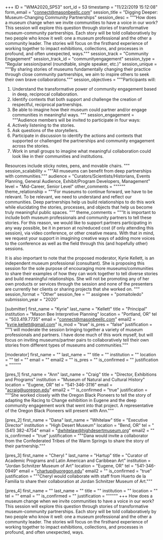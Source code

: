 +++
ID = "WMA2020_SP53"
sort_id = 53
timestamp = "11/22/2019 15:12:08"
form_email = "connect@masonbeellc.com"
session_title = "Digging Deeper: Museum-Changing Community Partnerships"
session_desc = """How does a museum change when we invite communities to have a voice in our work? This session will explore this question through stories of transformative museum-community partnerships.  Each story will be told collaboratively by two people who know it well: one a museum professional and the other a community leader. The stories will focus on the firsthand experience of working together to impact exhibitions, collections, and processes in profound, and often unexpected, ways."""
session_track = "Community Engagement"
session_track_id = "communityengagement"
session_type = "Regular session/panel (roundtable, single speaker, etc.)"
session_unique = """By sharing stories of museums fundamentally changing their practice through close community partnerships, we aim to inspire others to seek their own brave collaborations."""
session_objectives = """Participants will:
1.	Understand the transformative power of community engagement based in deep, reciprocal collaboration.
2.	Identify contexts that both support and challenge the creation of respectful, reciprocal partnerships.
3.	Be able to imagine how their museum could partner and/or engage communities in meaningful ways.
"""
session_engagement = """Audience members will be invited to participate in four ways:
1.	Actively listening to the stories.
2.	Ask questions of the storytellers.
3.	Participate in discussion to identify the actions and contexts that supported or challenged the partnerships and community engagement across the stories.
4.	Work in small groups to imagine what meaningful collaboration could look like in their communities and institutions.

Resources include sticky notes, pens, and movable chairs.
"""
session_scalability = """All museums can benefit from deep partnerships with communities."""
audience = "Curators/Scientists/Historians, Events Planning, General Audience, Exhibit/Program Developers, Management"
level = "Mid-Career, Senior Level"
other_comments = """"""
theme_relationship = """For museums to continue forward, we have to be relevant. To be relevant, we need to understand and reflect our communities. Deep partnerships help us build relationships to do this work while elucidating the stories, processes, and objects that help us become truly meaningful public spaces. """
theme_comments = """It is important to include both museum professionals and community partners to tell these stories. For this reason, we would like to support partners participating in any way possible, be it in person at no/reduced cost (if only attending this session), via video conference, or other creative means. With that in mind, we request your support in imagining creative ways of adding more voices to the conference as well as the field through this (and hopefully other) sessions.

It is also important to note that the proposed moderator, Kyrie Kellett, is an independent museum professional (consultant). She is proposing this session for the sole purpose of encouraging more museums/communities to share their examples of how they can work together to tell diverse stories and build meaningful relationships. She will not be promoting any of her own products or services through the session and none of the presenters are currently her clients or sharing projects that she worked on.
"""
session_format = "Other"
session_fee = ""
assignee = "pomaitoledo"
submission_year = "2020"

[submitter]
first_name = "Kyrie"
last_name = "Kellett"
title = "Principal"
institution = "Mason Bee Interpretive Planning"
location = "Portland, OR"
tel = "503.419.7735"
email = "connect@masonbeellc.com"
email2 = "kyrie.kellett@gmail.com"
is_mod = "true"
is_pres = "false"
justification = """I will moderate the session bringing together a variety of museum professionals and partners. I have done much of this work myself, but will focus on inviting museums/partner pairs to collaboratively tell their own stories from different types of museums and communities."""

[moderator]
first_name = ""
last_name = ""
title = ""
institution = ""
location = ""
tel = ""
email = ""
email2 = ""
is_pres = ""
is_confirmed = ""
justification = """"""

[pres_1]
first_name = "Ann"
last_name = "Craig"
title = "Director, Exhibitions and Programs"
institution = "Museum of Natural and Cultural History"
location = "Eugene, OR"
tel = "541-346-3116"
email = "acraig@uoregon.edu"
email2 = ""
is_confirmed = "true"
justification = """She worked closely with the Oregon Black Pioneers to tell the story of adapting the Racing to Change exhibition in Eugene and the deep community engagement work that went into that project. A representative of the Oregon Black Pioneers will present with Ann."""

[pres_2]
first_name = "Dana"
last_name = "Whitelaw"
title = "Executive Director"
institution = "High Desert Museum"
location = "Bend, OR"
tel = "(541) 382-4754"
email = "dwhitelaw@highdesertmuseum.org"
email2 = ""
is_confirmed = "true"
justification = """Dana would invite a collaborator from the Confederated Tribes of the Warm Springs to share the story of their partnership."""

[pres_3]
first_name = "Cheryl "
last_name = "Hartup"
title = "Curator of Academic Programs and Latin American and Caribbean Art"
institution = "Jordan Schnitzer Museum of Art"
location = "Eugene, OR"
tel = "541-346-0949"
email = "chartup@uoregon.edu"
email2 = ""
is_confirmed = "true"
justification = """Cheryl would collaborate with staff from Huerto de la Familia to share their collaboration at Jordan Schnitzer Museum of Art."""

[pres_4]
first_name = ""
last_name = ""
title = ""
institution = ""
location = ""
tel = ""
email = ""
is_confirmed = ""
justification = """"""
+++
How does a museum change when we invite communities to have a voice in our work? This session will explore this question through stories of transformative museum-community partnerships.  Each story will be told collaboratively by two people who know it well: one a museum professional and the other a community leader. The stories will focus on the firsthand experience of working together to impact exhibitions, collections, and processes in profound, and often unexpected, ways.